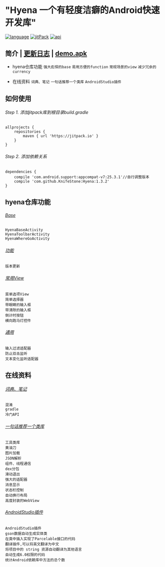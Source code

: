 # "Hyena 一个有轻度洁癖的Android快速开发库"

[![language][languageSvg]]() [![jitPack][jitPackSvg]][jitPack] [![api][apiSvg]][api]

## 简介 | [更新日志][UpdateLog.md] | [demo.apk][蒲公英下载地址]

* hyena仓库功能
`强大彪悍的base`
`易用方便的function`
`常规场景的view`
`减少冗余的currency`

* 在线资料
`词典、笔记`
`一句话推荐一个类库`
`AndroidStudio插件`

## 如何使用

###### Step 1. 添加jitpack库到根目录build.gradle

```
allprojects {
    repositories {
        maven { url 'https://jitpack.io' }
    }
}
```

###### Step 2. 添加依赖关系

```
dependencies {
    compile 'com.android.support:appcompat-v7:25.3.1'//自行调整版本
    compile 'com.github.KnifeStone:Hyena:1.3.2'
}
```

## hyena仓库功能

###### [Base][Base.md]

```
HyenaBaseActivity
HyenaToolbarActivity
HyenaWhereGoActivity
```

###### [功能][Function.md]

```
版本更新
```

###### [常用View][Views.md]

```
菜单选项View
简单选择器
带眼睛的输入框
带清除的输入框
倒计时按钮
横向跑马灯控件
```

###### [通用][Currency.md]

```
输入过滤适配器
防止双击监听
文本变化监听适配器
```

## 在线资料

###### [词典、笔记][Note.md]

```
混淆
gradle
冷门API
```

###### [一句话推荐一个类库][Library.md]

```
工具类库
黄油刀
图片加载
JSON解析
组件、线程通信
dex分包
滑动退出
强大的适配器
消息显示
状态栏控制
自动换行布局
高度封装的WebView
```

###### [AndroidStudio插件][Plug.md]

```
AndroidStudio插件
gson数据自动生成实体类
在类中插入实现了Parcelable接口的代码
翻译插件,可以将英文翻译为中文
将项目中的 string 资源自动翻译为其他语言
自动生成6.0权限的代码
统计Android依赖库中方法的总个数
```

[languageSvg]:https://img.shields.io/badge/language-java-blue.svg
[jitPackSvg]:https://jitpack.io/v/KnifeStone/Hyena.svg
[jitPack]:https://jitpack.io/#KnifeStone/Hyena
[apiSvg]: https://img.shields.io/badge/API-15+-blue.svg
[api]: https://android-arsenal.com/api?level=15

[Hyena]:https://github.com/KnifeStone/Hyena
[蒲公英下载地址]:https://www.pgyer.com/72qN

[Base.md]:https://github.com/KnifeStone/Hyena/blob/master/wikis/catalog/Base.md
[Function.md]:https://github.com/KnifeStone/Hyena/blob/master/wikis/catalog/Function.md
[Views.md]:https://github.com/KnifeStone/Hyena/blob/master/wikis/catalog/Views.md
[Currency.md]:https://github.com/KnifeStone/Hyena/blob/master/wikis/catalog/Currency.md
[Note.md]:https://github.com/KnifeStone/Hyena/blob/master/wikis/catalog/Note.md
[Library.md]:https://github.com/KnifeStone/Hyena/blob/master/wikis/catalog/Library.md
[Plug.md]:https://github.com/KnifeStone/Hyena/blob/master/wikis/catalog/Plugs.md

[Hyena.jpg]:https://github.com/KnifeStone/Hyena/blob/master/images/Hyena.jpg
[UpdateLog.md]: https://github.com/KnifeStone/Hyena/blob/master/UpdateLog.md

[HyenaActivity.md]:https://github.com/KnifeStone/Hyena/blob/master/wikis/HyenaActivity.md
[HyenaBaseActivity.md]:https://github.com/KnifeStone/Hyena/blob/master/wikis/HyenaBaseActivity.md


